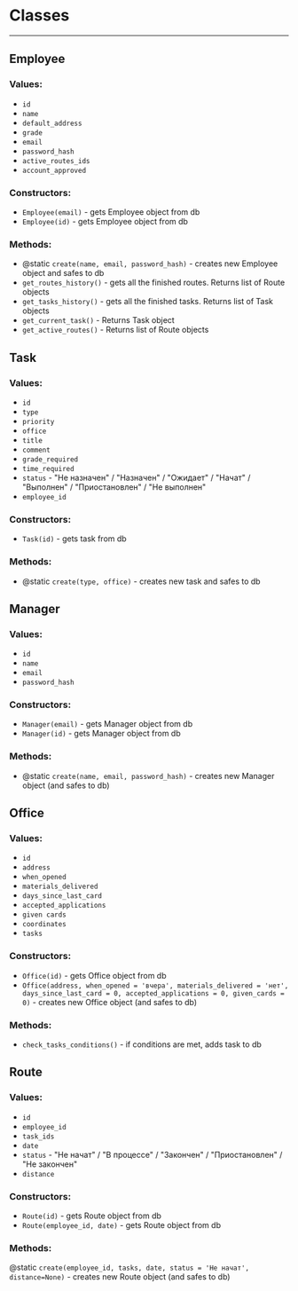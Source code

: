 # Classes

----
## Employee

### Values:
- `id`
- `name`
- `default_address`
- `grade`
- `email`
- `password_hash`
- `active_routes_ids`
- `account_approved`

### Constructors:
- `Employee(email)` - gets Employee object from db
- `Employee(id)` - gets Employee object from db

### Methods:
- @static `create(name, email, password_hash)` - creates new Employee object and safes to db
- `get_routes_history()` - gets all the finished routes. Returns list of Route objects
- `get_tasks_history()` - gets all the finished tasks. Returns list of Task objects
- `get_current_task()` - Returns Task object
- `get_active_routes()` - Returns list of Route objects



## Task
### Values:
- `id`
- `type`
- `priority`
- `office`
- `title`
- `comment`
- `grade_required`
- `time_required`
- `status` - "Не назначен" / "Назначен" / "Ожидает" / "Начат" / "Выполнен" / "Приостановлен" / "Не выполнен"
- `employee_id`

### Constructors:
- `Task(id)` - gets task from db

### Methods:

- @static `create(type, office)` - creates new task and safes to db




## Manager

### Values:
- `id`
- `name`
- `email`
- `password_hash`

### Constructors:
- `Manager(email)` - gets Manager object from db
- `Manager(id)` - gets Manager object from db

### Methods:
- @static `create(name, email, password_hash)` - creates new Manager object (and safes to db)

## Office

### Values:
- `id`
- `address`
- `when_opened`
- `materials_delivered`
- `days_since_last_card`
- `accepted_applications`
- `given cards`
- `coordinates`
- `tasks`

### Constructors:
- `Office(id)` - gets Office object from db
- `Office(address, when_opened = 'вчера', materials_delivered = 'нет', 
days_since_last_card = 0, accepted_applications = 0, given_cards = 0)` - creates new Office object (and safes to db)

### Methods:
- `check_tasks_conditions()` - if conditions are met, adds task to db

## Route

### Values:
- `id`
- `employee_id`
- `task_ids`
- `date`
- `status` - "Не начат" / "В процессе" / "Закончен" / "Приостановлен" / "Не закончен"
- `distance`

### Constructors:
- `Route(id)` - gets Route object from db
- `Route(employee_id, date)` - gets Route object from db

### Methods:
@static `create(employee_id, tasks, date, status = 'Не начат', distance=None)` - creates new Route object (and safes to db)


